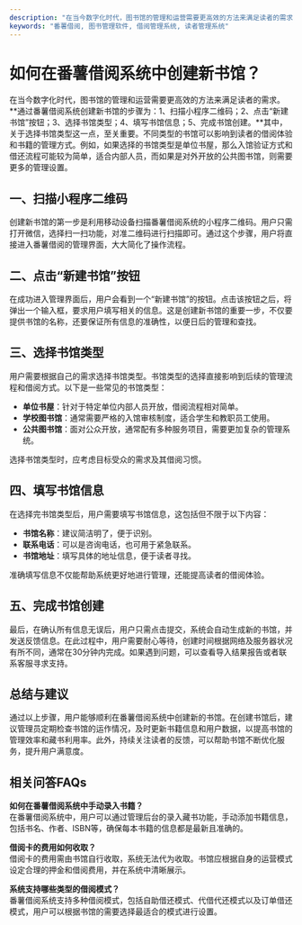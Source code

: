 ```yaml
---
description: "在当今数字化时代，图书馆的管理和运营需要更高效的方法来满足读者的需求。**通过番薯借阅系统创建新书馆的步骤为：1、扫描小程序二维码；2、点击“新建书馆”按钮；3、选择书馆类型；4、填写书馆信息；5、完成书馆创建。**其中，关于选择书馆类型这一点，至关重要。不同类型的书馆可以影响到读者的借阅体验和书籍的管理方式。例如，如果选择的书馆类型是单位书屋，那么入馆验证方式和借还流程可能较为简单，适合内部人员，而如果是对外开放的公共图书馆，则需要更多的管理设置。"
keywords: "番薯借阅, 图书管理软件, 借阅管理系统, 读者管理系统"
---
```

# 如何在番薯借阅系统中创建新书馆？

在当今数字化时代，图书馆的管理和运营需要更高效的方法来满足读者的需求。**通过番薯借阅系统创建新书馆的步骤为：1、扫描小程序二维码；2、点击“新建书馆”按钮；3、选择书馆类型；4、填写书馆信息；5、完成书馆创建。**其中，关于选择书馆类型这一点，至关重要。不同类型的书馆可以影响到读者的借阅体验和书籍的管理方式。例如，如果选择的书馆类型是单位书屋，那么入馆验证方式和借还流程可能较为简单，适合内部人员，而如果是对外开放的公共图书馆，则需要更多的管理设置。

## **一、扫描小程序二维码**

创建新书馆的第一步是利用移动设备扫描番薯借阅系统的小程序二维码。用户只需打开微信，选择扫一扫功能，对准二维码进行扫描即可。通过这个步骤，用户将直接进入番薯借阅的管理界面，大大简化了操作流程。

## **二、点击“新建书馆”按钮**

在成功进入管理界面后，用户会看到一个“新建书馆”的按钮。点击该按钮之后，将弹出一个输入框，要求用户填写相关的信息。这是创建新书馆的重要一步，不仅要提供书馆的名称，还要保证所有信息的准确性，以便日后的管理和查找。

## **三、选择书馆类型**

用户需要根据自己的需求选择书馆类型。书馆类型的选择直接影响到后续的管理流程和借阅方式。以下是一些常见的书馆类型：

- **单位书屋**：针对于特定单位内部人员开放，借阅流程相对简单。
- **学校图书馆**：通常需要严格的入馆审核制度，适合学生和教职员工使用。
- **公共图书馆**：面对公众开放，通常配有多种服务项目，需要更加复杂的管理系统。

选择书馆类型时，应考虑目标受众的需求及其借阅习惯。

## **四、填写书馆信息**

在选择完书馆类型后，用户需要填写书馆信息，这包括但不限于以下内容：

- **书馆名称**：建议简洁明了，便于识别。
- **联系电话**：可以是咨询电话，也可用于紧急联系。
- **书馆地址**：填写具体的地址信息，便于读者寻找。

准确填写信息不仅能帮助系统更好地进行管理，还能提高读者的借阅体验。

## **五、完成书馆创建**

最后，在确认所有信息无误后，用户只需点击提交，系统会自动生成新的书馆，并发送反馈信息。在此过程中，用户需要耐心等待，创建时间根据网络及服务器状况有所不同，通常在30分钟内完成。如果遇到问题，可以查看导入结果报告或者联系客服寻求支持。

## **总结与建议**

通过以上步骤，用户能够顺利在番薯借阅系统中创建新的书馆。在创建书馆后，建议管理员定期检查书馆的运作情况，及时更新书籍信息和用户数据，以提高书馆的管理效率和藏书利用率。此外，持续关注读者的反馈，可以帮助书馆不断优化服务，提升用户满意度。

## 相关问答FAQs

**如何在番薯借阅系统中手动录入书籍？**  
在番薯借阅系统中，用户可以通过管理后台的录入藏书功能，手动添加书籍信息，包括书名、作者、ISBN等，确保每本书籍的信息都是最新且准确的。

**借阅卡的费用如何收取？**  
借阅卡的费用需由书馆自行收取，系统无法代为收取。书馆应根据自身的运营模式设定合理的押金和借阅费用，并在系统中清晰展示。

**系统支持哪些类型的借阅模式？**  
番薯借阅系统支持多种借阅模式，包括自助借还模式、代借代还模式以及订单借还模式，用户可以根据书馆的需要选择最适合的模式进行设置。
